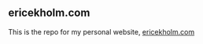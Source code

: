 ## ericekholm.com

This is the repo for my personal website, [ericekholm.com](https://ericekholm.com)